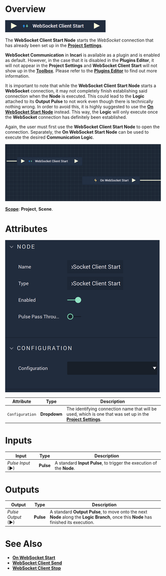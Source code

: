 # Overview

![The WebSocket Client Start Node.](../../../.gitbook/assets/websocketclientstart.png)

The **WebSocket Client Start Node** starts the *WebSocket* connection that has already been set up in the [**Project Settings**](../../../modules/project-settings/websocket.md).

**WebSocket Communication** in **Incari** is available as a plugin and is enabled as default. However, in the case that it is disabled in the **Plugins Editor**, it will not appear in the **Project Settings** and **WebSocket Client Start** will not show up in the [**Toolbox**](../../../overview.md). Please refer to the [**Plugins Editor**](../../../modules/plugins/README.md) to find out more information.

It is important to note that while the **WebSocket Client Start Node** starts a **WebSocket** connection, it may not completely finish establishing said connection when the **Node** is executed. This could lead to the **Logic** attached to its **Output Pulse** to not work even though there is technically nothing wrong. In order to avoid this, it is highly suggested to use the [**On WebSocket Start Node**](events/onwebsocketstart.md) instead. This way, the **Logic** will only execute once the **WebSocket** connection has definitely been established.

Again, the user must first use the **WebSocket Client Start Node** to open the connection. Separately, the **On WebSocket Start Node** can be used to execute the desired **Communication Logic**.

![WebSocket Client Start and On WebSocket Start Configuration.](../../../.gitbook/assets/websocketstartonstartexample.png)

[**Scope**](../overview.md#scopes): **Project**, **Scene**.

# Attributes

![The WebSocket Client Start Node Attributes.](../../../.gitbook/assets/websocketclientstartatts.png)

|Attribute|Type|Description|
|---|---|---|
|`Configuration`|**Dropdown**|The identifying connection name that will be used, which is one that was set up in the [**Project Settings**](../../../modules/project-settings/websocket.md).|

# Inputs

|Input|Type|Description|
|---|---|---|
|*Pulse Input* (►)|**Pulse**|A standard **Input Pulse**, to trigger the execution of the **Node**.|

# Outputs

|Output|Type|Description|
|---|---|---|
|*Pulse Output* (►)|**Pulse**|A standard **Output Pulse**, to move onto the next **Node** along the **Logic Branch**, once this **Node** has finished its execution.|

# See Also

* [**On WebSocket Start**](events/onwebsocketstart.md)
* [**WebSocket Client Send**](websocketsend.md)
* [**WebSocket Client Stop**](websocketstop.md)

